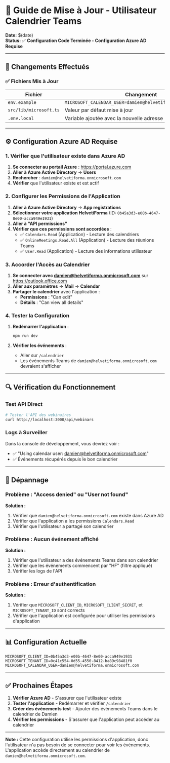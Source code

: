 # 📅 Guide de Mise à Jour - Utilisateur Calendrier Teams

**Date:** $(date)  
**Status:** ✅ **Configuration Code Terminée - Configuration Azure AD Requise**

---

## 🎯 Changements Effectués

### ✅ Fichiers Mis à Jour

| Fichier | Changement |
|---------|------------|
| `env.example` | `MICROSOFT_CALENDAR_USER=damien@helvetiforma.onmicrosoft.com` |
| `src/lib/microsoft.ts` | Valeur par défaut mise à jour |
| `.env.local` | Variable ajoutée avec la nouvelle adresse |

---

## ⚙️ Configuration Azure AD Requise

### 1. Vérifier que l'utilisateur existe dans Azure AD

1. **Se connecter au portail Azure** : https://portal.azure.com
2. **Aller à Azure Active Directory** → **Users**
3. **Rechercher** : `damien@helvetiforma.onmicrosoft.com`
4. **Vérifier** que l'utilisateur existe et est actif

### 2. Configurer les Permissions de l'Application

1. **Aller à Azure Active Directory** → **App registrations**
2. **Sélectionner votre application HelvetiForma** (ID: `0b45a3d3-e00b-4647-8e00-acca949e1931`)
3. **Aller à "API permissions"**
4. **Vérifier que ces permissions sont accordées** :
   - ✅ `Calendars.Read` (Application) - Lecture des calendriers
   - ✅ `OnlineMeetings.Read.All` (Application) - Lecture des réunions Teams
   - ✅ `User.Read` (Application) - Lecture des informations utilisateur

### 3. Accorder l'Accès au Calendrier

1. **Se connecter avec damien@helvetiforma.onmicrosoft.com** sur https://outlook.office.com
2. **Aller aux paramètres** → **Mail** → **Calendar**
3. **Partager le calendrier** avec l'application :
   - **Permissions** : "Can edit"
   - **Détails** : "Can view all details"

### 4. Tester la Configuration

1. **Redémarrer l'application** :
   ```bash
   npm run dev
   ```

2. **Vérifier les événements** :
   - Aller sur `/calendrier`
   - Les événements Teams de `damien@helvetiforma.onmicrosoft.com` devraient s'afficher

---

## 🔍 Vérification du Fonctionnement

### Test API Direct

```bash
# Tester l'API des webinaires
curl http://localhost:3000/api/webinars
```

### Logs à Surveiller

Dans la console de développement, vous devriez voir :
- ✅ "Using calendar user: damien@helvetiforma.onmicrosoft.com"
- ✅ Événements récupérés depuis le bon calendrier

---

## 🚨 Dépannage

### Problème : "Access denied" ou "User not found"

**Solution :**
1. Vérifier que `damien@helvetiforma.onmicrosoft.com` existe dans Azure AD
2. Vérifier que l'application a les permissions `Calendars.Read`
3. Vérifier que l'utilisateur a partagé son calendrier

### Problème : Aucun événement affiché

**Solution :**
1. Vérifier que l'utilisateur a des événements Teams dans son calendrier
2. Vérifier que les événements commencent par "HF" (filtre appliqué)
3. Vérifier les logs de l'API

### Problème : Erreur d'authentification

**Solution :**
1. Vérifier que `MICROSOFT_CLIENT_ID`, `MICROSOFT_CLIENT_SECRET`, et `MICROSOFT_TENANT_ID` sont corrects
2. Vérifier que l'application est configurée pour utiliser les permissions d'application

---

## 📊 Configuration Actuelle

```env
MICROSOFT_CLIENT_ID=0b45a3d3-e00b-4647-8e00-acca949e1931
MICROSOFT_TENANT_ID=0c41c554-0d55-4550-8412-ba89c98481f0
MICROSOFT_CALENDAR_USER=damien@helvetiforma.onmicrosoft.com
```

---

## ✅ Prochaines Étapes

1. **Vérifier Azure AD** - S'assurer que l'utilisateur existe
2. **Tester l'application** - Redémarrer et vérifier `/calendrier`
3. **Créer des événements test** - Ajouter des événements Teams dans le calendrier de Damien
4. **Vérifier les permissions** - S'assurer que l'application peut accéder au calendrier

---

**Note :** Cette configuration utilise les permissions d'application, donc l'utilisateur n'a pas besoin de se connecter pour voir les événements. L'application accède directement au calendrier de `damien@helvetiforma.onmicrosoft.com`.

